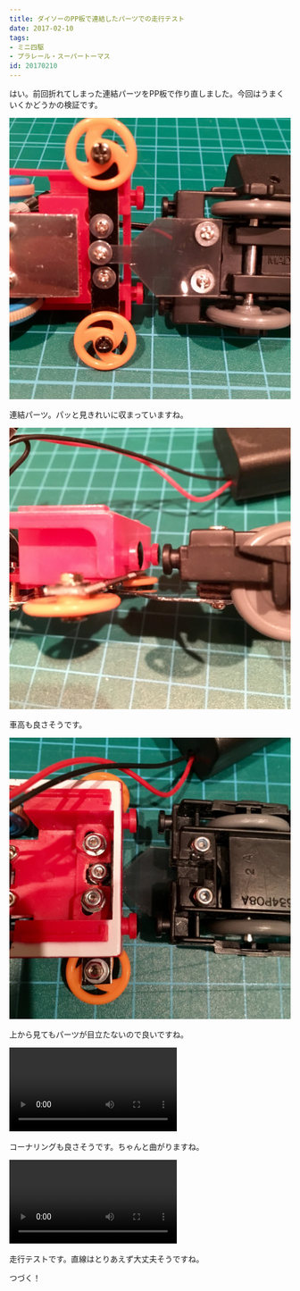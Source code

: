 ```yaml
---
title: ダイソーのPP板で連結したパーツでの走行テスト
date: 2017-02-10
tags:
- ミニ四駆
- プラレール・スーパートーマス
id: 20170210
---
```


<p class="sentence">
はい。前回折れてしまった連結パーツをPP板で作り直しました。今回はうまくいくかどうかの検証です。
</p>
<div class="center"><img class="img-fluid" src="/photo/diary/2017.02.10_01.jpg"></div>
<p class="sentence spacing">連結パーツ。パッと見きれいに収まっていますね。</p>
<div class="center"><img class="img-fluid" src="/photo/diary/2017.02.10_02.jpg"></div>
<p class="sentence spacing">車高も良さそうです。</p>
<div class="center"><img class="img-fluid" src="/photo/diary/2017.02.10_03.jpg"></div>
<p class="sentence spacing">上から見てもパーツが目立たないので良いですね。</p>
<div class="center"><video class="img-fluid" src="/photo/diary/2017.02.10_04.mp4" controls></div>
<p class="sentence spacing">コーナリングも良さそうです。ちゃんと曲がりますね。</p>
<div class="center"><video class="img-fluid" src="/photo/diary/2017.02.10_05.mp4" controls></div>
<p class="sentence spacing">走行テストです。直線はとりあえず大丈夫そうですね。</p>
<p class="sentence spacing">つづく！</p>
